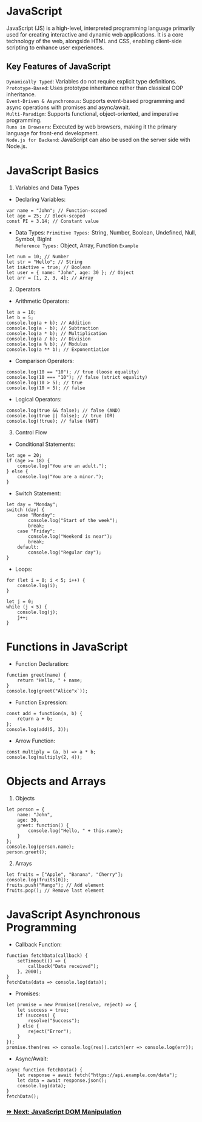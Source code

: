 # JavaScript
JavaScript (JS) is a high-level, interpreted programming language primarily used for creating interactive and dynamic web applications. It is a core technology of the web, alongside HTML and CSS, enabling client-side scripting to enhance user experiences.

## Key Features of JavaScript
`Dynamically Typed`: Variables do not require explicit type definitions.<br>
`Prototype-Based`: Uses prototype inheritance rather than classical OOP inheritance.<br>
`Event-Driven & Asynchronous`: Supports event-based programming and async operations with promises and async/await.<br>
`Multi-Paradigm`: Supports functional, object-oriented, and imperative programming.<br>
`Runs in Browsers`: Executed by web browsers, making it the primary language for front-end development.<br>
`Node.js for Backend`: JavaScript can also be used on the server side with Node.js.<br>

# JavaScript Basics
1. Variables and Data Types
- Declaring Variables:
```
var name = "John"; // Function-scoped
let age = 25; // Block-scoped
const PI = 3.14; // Constant value
```
- Data Types:
`Primitive Types:` String, Number, Boolean, Undefined, Null, Symbol, BigInt<br>
`Reference Types:` Object, Array, Function
`Example`
```
let num = 10; // Number
let str = "Hello"; // String
let isActive = true; // Boolean
let user = { name: "John", age: 30 }; // Object
let arr = [1, 2, 3, 4]; // Array
```

2. Operators
- Arithmetic Operators:
```
let a = 10;
let b = 5;
console.log(a + b); // Addition
console.log(a - b); // Subtraction
console.log(a * b); // Multiplication
console.log(a / b); // Division
console.log(a % b); // Modulus
console.log(a ** b); // Exponentiation
```

- Comparison Operators:
```
console.log(10 == "10"); // true (loose equality)
console.log(10 === "10"); // false (strict equality)
console.log(10 > 5); // true
console.log(10 < 5); // false
```
- Logical Operators:
```
console.log(true && false); // false (AND)
console.log(true || false); // true (OR)
console.log(!true); // false (NOT)
```

3. Control Flow
- Conditional Statements:
```
let age = 20;
if (age >= 18) {
    console.log("You are an adult.");
} else {
    console.log("You are a minor.");
}
```

- Switch Statement:
```
let day = "Monday";
switch (day) {
    case "Monday":
        console.log("Start of the week");
        break;
    case "Friday":
        console.log("Weekend is near");
        break;
    default:
        console.log("Regular day");
}
```

- Loops:
```
for (let i = 0; i < 5; i++) {
    console.log(i);
}

let j = 0;
while (j < 5) {
    console.log(j);
    j++;
}
```

# Functions in JavaScript
- Function Declaration:
```
function greet(name) {
    return "Hello, " + name;
}
console.log(greet("Alice"x`));
```

- Function Expression:
```
const add = function(a, b) {
    return a + b;
};
console.log(add(5, 3));
```

- Arrow Function:
```
const multiply = (a, b) => a * b;
console.log(multiply(2, 4));
```

# Objects and Arrays
1. Objects
```
let person = {
    name: "John",
    age: 30,
    greet: function() {
        console.log("Hello, " + this.name);
    }
};
console.log(person.name);
person.greet();
```
2. Arrays
```
let fruits = ["Apple", "Banana", "Cherry"];
console.log(fruits[0]);
fruits.push("Mango"); // Add element
fruits.pop(); // Remove last element
```

# JavaScript Asynchronous Programming
- Callback Function:

```
function fetchData(callback) {
    setTimeout(() => {
        callback("Data received");
    }, 2000);
}
fetchData(data => console.log(data));
```
- Promises:
```
let promise = new Promise((resolve, reject) => {
    let success = true;
    if (success) {
        resolve("Success");
    } else {
        reject("Error");
    }
});
promise.then(res => console.log(res)).catch(err => console.log(err));
```
- Async/Await:
```
async function fetchData() {
    let response = await fetch("https://api.example.com/data");
    let data = await response.json();
    console.log(data);
}
fetchData();
```
### [:fast_forward: Next: JavaScript DOM Manipulation](https://github.com/dev-satri/JavaScript-Documentation/blob/main/DOM-Manipulation.md)

